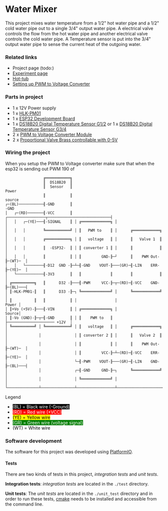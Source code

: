 # Water Mixer

This project mixes water temperature from a 1/2" hot water pipe and a 1/2" cold
water pipe out to a single 3/4" output water pipe.  A electrical valve controls 
the flow from the hot water pipe and another electrical valve controls the cold
water pipe.  A Temperature sensor is put into the 3/4" output water pipe to sense
the current heat of the outgoing water.

### Related links
  - Project page (todo:)
  - [Experiment page]
  - [Hot-tub]
  - [Setting up PWM to Voltage Converter]

### Parts in project

 - 1 x 12V Power supply
 - 1 x [HLK-PM01]
 - 1 x [ESP32 Development Board]
 - 1 x [DS18B20 Digital Temperature Sensor G1/2] or 1 x [DS18B20 Digital Temperature Sensor G3/4]
 - 2 x [PWM to Voltage Converter Module]
 - 2 x [Proportional Valve Brass controllable with 0-5V]

### Wiring the project

When you setup the PWM to Voltage converter make sure that when the esp32 is 
sending out PWM 190 of 

```
                 ╔═══════════╗
                 ║  DS18B20  ║
                 ║  Sensor   ║                                              Power
                 ║           ║                                              source
┌─(BL)───────────╢-GND       ║                                              -GND
│   ┌─(RD)───────╢-VCC       ║ ┌─────────────────┬────────────────────────────┤
│   │   ┌─(YE)───╢-SIGNAL    ║ │ ╔═════════════╗ │                            │
│   │   │        ╚═══════════╝ │ ║   PWM to    ║ │      ╔════════════╗        │
│   │   │        ╔═══════════╗ │ ║   voltage   ║ │      ║   Valve 1  ║        │ 
│   │   │        ║  -ESP32-  ║ │ ║ converter 1 ║ │      ║            ║        │
│   │   │        ║           ║ │ ║         GND-╟─┘      ║    PWM Out-╟─(WT)─  │
│   │   └────────╢-D12  GND -╟─┴─╢-GND    VOUT-╟───(GR)─╢-LIN    ERR-╟─(YE)─  │
│   └────────────╢-3V3       ║   ║             ║        ║            ║        │
│ ╔══════════╗   ║      D32 -╟───╢-PWM     VCC-╟─┬─(RD)─╢-VCC    GND-╟─(BL)───┤
│ ║-HLK-PM01-║   ║      D33 -╟─┐ ╚═════════════╝ │      ╚════════════╝        │
│ ║          ║   ║           ║ │                 │                      Power │  
│ ║+Vo (+5V)-╟───╢-VIN       ║ │ ╔═════════════╗ │                      Source│  
│ ║-Vo (GND)-╟─┬─╢-GND       ║ │ ║    PWM to   ║ ├───────────────────── +12V  │
│ ╚══════════╝ │ ╚═══════════╝ │ ║   voltage   ║ │      ╔════════════╗        │
│              │               │ ║ converter 2 ║ │      ║   Valve 2  ║        │
│              │               │ ║             ║ │      ║    PWM Out-╟─(WT)─  │
│              │               │ ║         VCC-╟─┴─(RD)─╢-VCC    ERR-╟─(YE)─  │
│              │               └─╢-PWM    VOUT-╟───(GR)─╢-LIN    GND-╟─(BL)───┤
│              │               ┌─╢-GND     GND-╟─┐      ╚════════════╝        │
│              │               │ ╚═════════════╝ │                            │
└──────────────┴───────────────┴─────────────────┴────────────────────────────┘
```
Legend
 - <span style="background: black; color: white">(BL) = Black wire (-Ground)</span>
 - <span style="background: red; color: white">(RD) = Red wire (+VCC)</span>
 - <span style="background: yellow; color: black">(YE) = Yellow wire</span>
 - <span style="background: green; color: white">(GR) = Green wire (voltage signal)</span>
 - <span style="background: white; color: black">(WT) = White wire</span>


### Software development

The software for this project was developed using [PlatformIO].

#### Tests

There are two kinds of tests in this project, *integration tests* and *unit tests*.

__Integration tests__:
*integration tests* are located in the `./test` directory.

__Unit tests__:
The *unit tests* are located in the `./unit_test` directory and in order to run 
these tests, [cmake] needs to be installed and accessible from the command line.


[HLK-PM01]:https://www.aliexpress.com/item/32504127465.html?spm=a2g0s.9042311.0.0.27424c4dOggB1n
[ESP32 Development Board]:https://www.aliexpress.com/item/32801621054.html?spm=a2g0s.9042311.0.0.27424c4dOggB1n
[DS18B20 Digital Temperature Sensor G1/2]:https://www.aliexpress.com/item/32827650291.html?spm=a2g0s.12269583.0.0.36871f7dTzfCfF
[DS18B20 Digital Temperature Sensor G3/4]:https://www.aliexpress.com/item/32881183992.html?spm=a2g0s.12269583.0.0.43c751fcxDyDbt
[PWM to Voltage Converter Module]:https://www.aliexpress.com/item/4000169156580.html?spm=a2g0s.12269583.0.0.7faa1ca26zCgTQ
[Proportional Valve Brass controllable with 0-5V]:https://www.aliexpress.com/item/33037988030.html?spm=a2g0s.12269583.0.0.49d04a42eL9zNl
[Experiment page]: https://guttih.com/list/project-hottub-temp
[Hot-tub]:http://192.168.1.79/list/project-hottub
[Setting up PWM to Voltage Converter]:docs/PWMToVoltateConverter.md
[cmake]:https://cmake.org/download/#latest
[PlatformIO]:https://platformio.org/